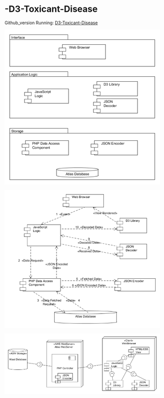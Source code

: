 # -D3-Toxicant-Disease

Github_version Running: [D3-Toxicant-Disease](http://ec2-52-11-16-196.us-west-2.compute.amazonaws.com/github_version/index.php)

![Alt text](https://github.com/elmali/-D3-Toxicant-Disease/blob/master/DesignArchitecture.png "Architecture")

![Alt text](https://github.com/elmali/-D3-Toxicant-Disease/blob/master/SequenceOfEvents.png "Sequence of Events")

![Alt text](https://github.com/elmali/-D3-Toxicant-Disease/blob/master/DeploymentDiagram.png "Deployment Diagram")
